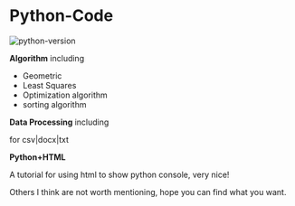 # Python-Code

![python-version](https://img.shields.io/badge/python-3.6%20%7C%203.7-blue.svg)

**Algorithm** including 

- Geometric
- Least Squares
- Optimization algorithm
- sorting algorithm



**Data Processing** including

for csv|docx|txt



**Python+HTML** 

A tutorial for using html to show python console, very nice!



Others I think are not worth mentioning, hope you can find what you want.
